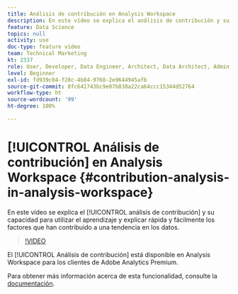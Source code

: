 ```yaml
---
title: Análisis de contribución en Analysis Workspace
description: En este vídeo se explica el análisis de contribución y su capacidad para utilizar el aprendizaje y explicar rápida y fácilmente los factores que han contribuido a una tendencia en los datos.
feature: Data Science
topics: null
activity: use
doc-type: feature video
team: Technical Marketing
kt: 2337
role: User, Developer, Data Engineer, Architect, Data Architect, Admin, Leader
level: Beginner
exl-id: fd939c04-f28c-4b84-9768-2e9644945afb
source-git-commit: 8fc641743bc9e07b838a22ca64ccc15344d52764
workflow-type: ht
source-wordcount: '99'
ht-degree: 100%

---
```


# [!UICONTROL Análisis de contribución] en Analysis Workspace {#contribution-analysis-in-analysis-workspace}

En este vídeo se explica el [!UICONTROL análisis de contribución] y su capacidad para utilizar el aprendizaje y explicar rápida y fácilmente los factores que han contribuido a una tendencia en los datos.

>[!VIDEO](https://video.tv.adobe.com/v/25443/?quality=12&learn=on)

El [!UICONTROL Análisis de contribución] está disponible en Analysis Workspace para los clientes de Adobe Analytics Premium.

Para obtener más información acerca de esta funcionalidad, consulte la [documentación](https://experienceleague.adobe.com/docs/analytics/analyze/analysis-workspace/virtual-analyst/anomaly-detection/anomaly-detection.html?lang=es).
